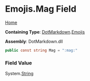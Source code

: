 # Emojis\.Mag Field

[Home](../../../README.md)

**Containing Type**: [DotMarkdown](../../README.md)\.[Emojis](../README.md)

**Assembly**: DotMarkdown\.dll

```csharp
public const string Mag = ":mag:"
```

### Field Value

System\.[String](https://docs.microsoft.com/en-us/dotnet/api/system.string)